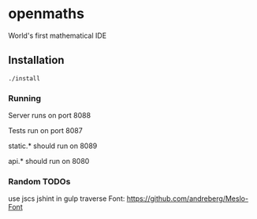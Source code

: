 # openmaths

World's first mathematical IDE

## Installation

```./install```

### Running

Server runs on port 8088

Tests run on port 8087

static.* should run on 8089

api.* should run on 8080

### Random TODOs

use jscs jshint in gulp
traverse
Font: https://github.com/andreberg/Meslo-Font
